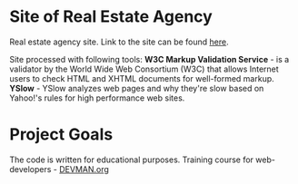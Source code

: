 # Site of Real Estate Agency

Real estate agency site. Link to the site can be found [here](https://ruslan-k.github.io/21_valid_markup/).

Site processed with following tools:
**W3C Markup Validation Service** - is a validator by the World Wide Web Consortium (W3C) that allows Internet users to check HTML and XHTML documents for well-formed markup.
**YSlow** - YSlow analyzes web pages and why they're slow based on Yahoo!'s rules for high performance web sites.

# Project Goals

The code is written for educational purposes. Training course for web-developers - [DEVMAN.org](https://devman.org)
